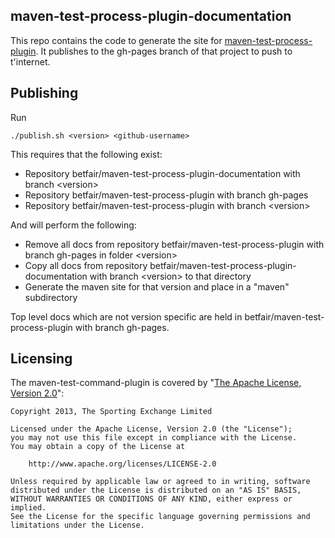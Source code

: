 maven-test-process-plugin-documentation
---------------------------------------

This repo contains the code to generate the site for [maven-test-process-plugin](http://github.com/betfair/maven-test-process-plugin). It publishes to the gh-pages branch of that project to push to t'internet.

Publishing
----------
Run 

    ./publish.sh <version> <github-username>

This requires that the following exist:
* Repository betfair/maven-test-process-plugin-documentation with branch &lt;version>
* Repository betfair/maven-test-process-plugin with branch gh-pages
* Repository betfair/maven-test-process-plugin with branch &lt;version>

And will perform the following:
* Remove all docs from repository betfair/maven-test-process-plugin with branch gh-pages in folder &lt;version>
* Copy all docs from repository betfair/maven-test-process-plugin-documentation with branch &lt;version> to that directory
* Generate the maven site for that version and place in a "maven" subdirectory

Top level docs which are not version specific are held in betfair/maven-test-process-plugin with branch gh-pages.


Licensing
---------

The maven-test-command-plugin is covered by "[The Apache License, Version 2.0](http://www.apache.org/licenses/LICENSE-2.0.html)":

    Copyright 2013, The Sporting Exchange Limited
    
    Licensed under the Apache License, Version 2.0 (the "License");
    you may not use this file except in compliance with the License.
    You may obtain a copy of the License at
    
        http://www.apache.org/licenses/LICENSE-2.0
    
    Unless required by applicable law or agreed to in writing, software
    distributed under the License is distributed on an "AS IS" BASIS,
    WITHOUT WARRANTIES OR CONDITIONS OF ANY KIND, either express or implied.
    See the License for the specific language governing permissions and
    limitations under the License.
